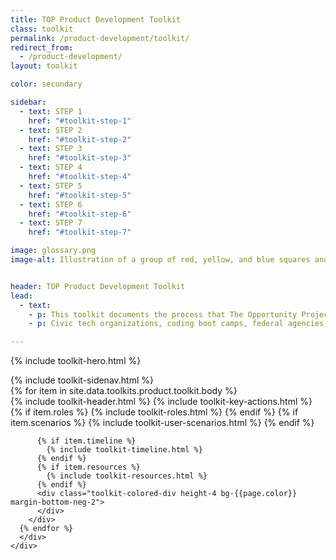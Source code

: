 ```yaml
---
title: TOP Product Development Toolkit
class: toolkit
permalink: /product-development/toolkit/
redirect_from:
  - /product-development/
layout: toolkit

color: secondary

sidebar:
  - text: STEP 1
    href: "#toolkit-step-1"
  - text: STEP 2
    href: "#toolkit-step-2"
  - text: STEP 3
    href: "#toolkit-step-3"
  - text: STEP 4
    href: "#toolkit-step-4"
  - text: STEP 5
    href: "#toolkit-step-5"
  - text: STEP 6
    href: "#toolkit-step-6"
  - text: STEP 7
    href: "#toolkit-step-7"    

image: glossary.png
image-alt: Illustration of a group of red, yellow, and blue squares and rectangles


header: TOP Product Development Toolkit
lead:
  - text:
    - p: This toolkit documents the process that The Opportunity Project team at the U.S. Census Bureau and other federal agencies have used to facilitate collaborative, user-centered technology development sprints. Anyone interested in transforming federal data into digital tools for the American people can adopt this process, adapt it for your own sprint, and share your feedback to help improve it.
    - p: Civic tech organizations, coding boot camps, federal agencies, and more have adopted The Opportunity Project process. We hope that teachers, community organizations, and state, local, and other government leaders will use it and share feedback to help improve it.

---
```


{% include toolkit-hero.html %}
<section class="grid-container display-inline-block padding-top-8 grid-col-12">
  <div class="grid-row">
    <div class="desktop:grid-col-4">
      {% include toolkit-sidenav.html %}
    </div>
    <div
      class="desktop:grid-col-7 desktop:margin-left-7 grid-col-12 display-inline-block"
    >
      {% for item in site.data.toolkits.product.toolkit.body %}
        <div class="toolkit-section margin-top-10">
          {% include toolkit-header.html %}
          {% include toolkit-key-actions.html %}
          {% if item.roles %}
            {% include toolkit-roles.html %}
          {% endif %}
          {% if item.scenarios %}
            {% include toolkit-user-scenarios.html %}
          {% endif %}
       
          {% if item.timeline %}
            {% include toolkit-timeline.html %}
          {% endif %}
          {% if item.resources %}
            {% include toolkit-resources.html %}
          {% endif %}
          <div class="toolkit-colored-div height-4 bg-{{page.color}} margin-bottom-neg-2">
          </div>
        </div>
      {% endfor %}
      </div>
    </div>
  </section>
